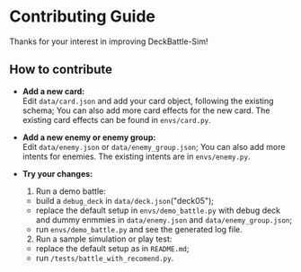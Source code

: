 # Contributing Guide

Thanks for your interest in improving DeckBattle-Sim!

## How to contribute

- **Add a new card:**  
  Edit `data/card.json` and add your card object, following the existing schema;
  You can also add more card effects for the new card. The existing card effects can be found in `envs/card.py`.
  
- **Add a new enemy or enemy group:**  
  Edit `data/enemy.json` or `data/enemy_group.json`;
  You can also add more intents for enemies. The existing intents are in `envs/enemy.py`.

- **Try your changes:** 
  1. Run a demo battle:
  - build a `debug_deck` in `data/deck.json`("deck05");
  - replace the default setup in `envs/demo_battle.py` with debug deck and dummy enmmies in `data/enemy.json` and `data/enemy_group.json`;
  - run `envs/demo_battle.py` and see the generated log file.
  2. Run a sample simulation or play test:
  - replace the default setup as in `README.md`;
  - run `/tests/battle_with_recomend.py`.

